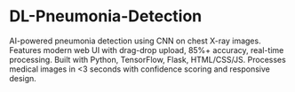 # DL-Pneumonia-Detection
AI-powered pneumonia detection using CNN on chest X-ray images. Features modern web UI with drag-drop upload, 85%+ accuracy, real-time processing. Built with Python, TensorFlow, Flask, HTML/CSS/JS. Processes medical images in &lt;3 seconds with confidence scoring and responsive design.
